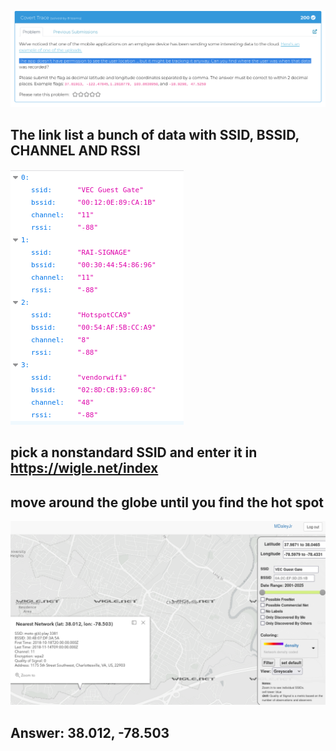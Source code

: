 ![ct1](https://github.com/MDaleyJr/Files/blob/main/Covert%20TRace.png)

## The link list a bunch of data with SSID, BSSID, CHANNEL AND RSSI

![ct2](https://github.com/MDaleyJr/Files/blob/main/Covert%20Trace2.png)


## pick a nonstandard SSID and enter it in https://wigle.net/index
## move around the globe until you find the hot spot

![ct3](https://github.com/MDaleyJr/Files/blob/main/Covert%20Trace3.png)


## Answer: 38.012, -78.503
